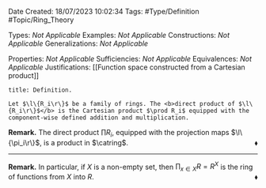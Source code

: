 <div class="topSpace"></div>

Date Created: 18/07/2023 10:02:34
Tags: #Type/Definition #Topic/Ring_Theory

Types: <i>Not Applicable</i>
Examples: <i>Not Applicable</i>
Constructions: <i>Not Applicable</i>
Generalizations: <i>Not Applicable</i>

Properties: <i>Not Applicable</i>
Sufficiencies: <i>Not Applicable</i>
Equivalences: <i>Not Applicable</i>
Justifications: [[Function space constructed from a Cartesian product]]

``` ad-Definition
title: Definition.

Let $\l\{R_i\r\}$ be a family of rings. The <b>direct product of $\l\{R_i\r\}$</b> is the Cartesian product $\prod R_i$ equipped with the component-wise defined addition and multiplication.

```

<b>Remark.</b> The direct product $\prod R_i$, equipped with the projection maps $\l\{\pi_i\r\}$, is a product in $\catring$.<span style="float:right;">$\blacklozenge$</span>

---

<b>Remark.</b> In particular, if $X$ is a non-empty set, then $\prod_{x\in X}R=R^X$ is the ring of functions from $X$ into $R$.<span style="float:right;">$\blacklozenge$</span>
